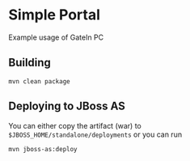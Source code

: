 Simple Portal
=============

Example usage of GateIn PC

Building
-----------

```mvn clean package```

Deploying to JBoss AS
-----------

You can either copy the artifact (war) to ```$JBOSS_HOME/standalone/deployments``` or you can run

```mvn jboss-as:deploy```


